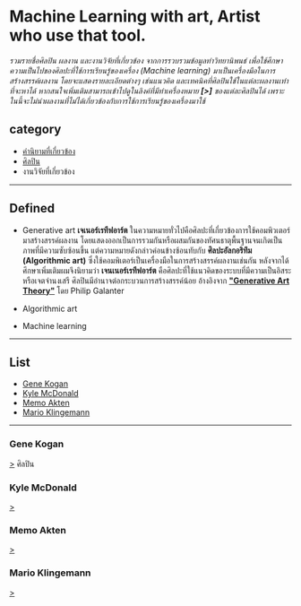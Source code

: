 # Machine Learning with art, Artist who use that tool.
_รวมรายชื่อศิลปิน ผลงาน และงานวิจัยที่เกี่ยวข้อง จากการรวบรวมข้อมูลทำวิทยานิพนธ์ เพื่อใช้ศึกษาความเป็นไปของศิลปะที่ใช้การเรียนรู้ของเครื่อง (Machine learning) มาเป็นเครื่องมือในการสร้างสรรค์ผลงาน โดยจะแสดงรายละเอียดต่างๆ เช่นแนวคิด และเทคนิคที่ศิลปินใช้ในแต่ละผลงานเท่าที่จะหาได้ หากสนใจเพิ่มเติมสามารถเข้าไปดูในลิงค์ที่มีทำเครื่องหมาย **[>]** ของแต่ละศิลปินได้ เพราะในนี้จะไม่นำผลงานที่ไม่ได้เกี่ยวข้องกับการใช้การเรียนรู้ของเครื่องมาใช้_


## category
+ [คำนิยามที่เกี่ยวข้อง](#Defined)
+ [ศิลปิน](#List)
+ งานวิจัยที่เกี่ยวข้อง 

-----
## Defined 
- Generative art
	**เจเนอร์เรทีฟอาร์ต** ในความหมายทั่วไปคือศิลปะที่เกี่ยวข้องการใช้คอมพิวเตอร์มาสร้างสรรค์ผลงาน โดยแสดงออกเป็นการรวมกันหรือผสมกันของทัศนธาตุพื้นฐานจนเกิดเป็นภาพที่มีความซับซ้อนขึ้น แต่ความหมายดังกล่าวค่อนข้างซ้อนทับกับ **ศิลปะอัลกอริทึม (Algorithmic art)** ซึ่งใช้คอมพิเตอร์เป็นเครื่องมือในการสร้างสรรค์ผลงานเช่นกัน หลังจากได้ศึกษาเพิ่มเติมผมจึงนิยามว่า **เจนเนอร์เรทีฟอาร์ต** คือศิลปะที่ใช้แนวคิดของระบบที่มีความเป็นอิสระ หรือเจตจำนงเสรี ศิลปินมีอำนาจต่อกระบวนการสร้างสรรค์น้อย อ้างอิงจาก **["Generative Art Theory"](https://philipgalanter.com/downloads/ga2003_what_is_genart.pdf)** โดย Philip Galanter 
	
- Algorithmic art

- Machine learning


-----

## List
- [Gene Kogan](#Gene-Kogan) 
- [Kyle McDonald](#Kyle-McDonald)
- [Memo Akten](#Memo-Akten)
- [Mario Klingemann](#Mario-Klingemann)

-----
### Gene Kogan 
[>](http://genekogan.com) 
ศิลปิน



### Kyle McDonald 
[>](https://kylemcdonald.net)



### Memo Akten 
[>](http://www.memo.tv/works/#)



### Mario Klingemann 
[>](http://quasimondo.com)
